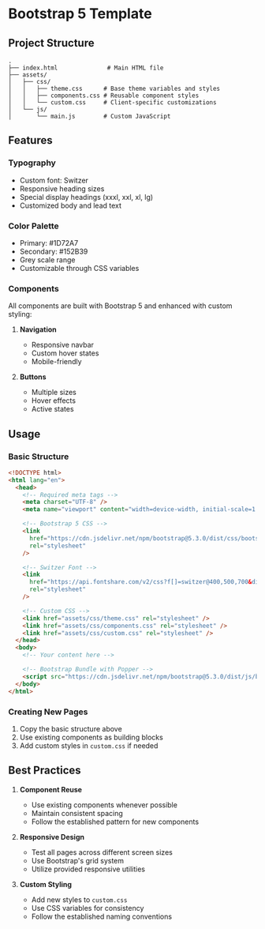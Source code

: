 # Bootstrap 5 Template

## Project Structure

```
.
├── index.html              # Main HTML file
├── assets/
│   ├── css/
│   │   ├── theme.css      # Base theme variables and styles
│   │   ├── components.css # Reusable component styles
│   │   └── custom.css     # Client-specific customizations
│   └── js/
│       └── main.js        # Custom JavaScript
```

## Features

### Typography

- Custom font: Switzer
- Responsive heading sizes
- Special display headings (xxxl, xxl, xl, lg)
- Customized body and lead text

### Color Palette

- Primary: #1D72A7
- Secondary: #152B39
- Grey scale range
- Customizable through CSS variables

### Components

All components are built with Bootstrap 5 and enhanced with custom styling:

1. **Navigation**

   - Responsive navbar
   - Custom hover states
   - Mobile-friendly

2. **Buttons**

   - Multiple sizes
   - Hover effects
   - Active states

## Usage

### Basic Structure

```html
<!DOCTYPE html>
<html lang="en">
  <head>
    <!-- Required meta tags -->
    <meta charset="UTF-8" />
    <meta name="viewport" content="width=device-width, initial-scale=1.0" />

    <!-- Bootstrap 5 CSS -->
    <link
      href="https://cdn.jsdelivr.net/npm/bootstrap@5.3.0/dist/css/bootstrap.min.css"
      rel="stylesheet"
    />

    <!-- Switzer Font -->
    <link
      href="https://api.fontshare.com/v2/css?f[]=switzer@400,500,700&display=swap"
      rel="stylesheet"
    />

    <!-- Custom CSS -->
    <link href="assets/css/theme.css" rel="stylesheet" />
    <link href="assets/css/components.css" rel="stylesheet" />
    <link href="assets/css/custom.css" rel="stylesheet" />
  </head>
  <body>
    <!-- Your content here -->

    <!-- Bootstrap Bundle with Popper -->
    <script src="https://cdn.jsdelivr.net/npm/bootstrap@5.3.0/dist/js/bootstrap.bundle.min.js"></script>
  </body>
</html>
```

### Creating New Pages

1. Copy the basic structure above
2. Use existing components as building blocks
3. Add custom styles in `custom.css` if needed

## Best Practices

1. **Component Reuse**

   - Use existing components whenever possible
   - Maintain consistent spacing
   - Follow the established pattern for new components

2. **Responsive Design**

   - Test all pages across different screen sizes
   - Use Bootstrap's grid system
   - Utilize provided responsive utilities

3. **Custom Styling**

   - Add new styles to `custom.css`
   - Use CSS variables for consistency
   - Follow the established naming conventions
